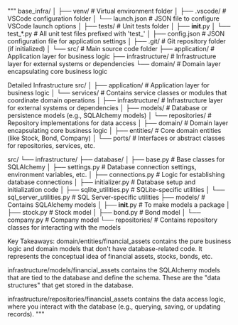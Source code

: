 """ 
base_infra/
│
├── venv/                    # Virtual environment folder
│
├── .vscode/                 # VSCode configuration folder
│   └── launch.json          # JSON file to configure VSCode launch options
│
├── tests/                   # Unit tests folder
│   ├── __init__.py
│   └── test_*.py            # All unit test files prefixed with 'test_'
│
├── config.json              # JSON configuration file for application settings
│
├── .git/                    # Git repository folder (if initialized)
│
└── src/                     # Main source code folder
    ├── application/         # Application layer for business logic
    ├── infrastructure/      # Infrastructure layer for external systems or dependencies
    └── domain/              # Domain layer encapsulating core business logic



Detailed Infrastructure
src/
│
├── application/             # Application layer for business logic
│   └── services/            # Contains service classes or modules that coordinate domain operations
│
├── infrastructure/          # Infrastructure layer for external systems or dependencies
│   ├── models/              # Database or persistence models (e.g., SQLAlchemy models)
│   └── repositories/        # Repository implementations for data access
│
├── domain/                  # Domain layer encapsulating core business logic
│   ├── entities/            # Core domain entities (like Stock, Bond, Company)
│   └── ports/               # Interfaces or abstract classes for repositories, services, etc.


src/
└── infrastructure/
    ├── database/
    │   ├── base.py                # Base classes for SQLAlchemy
    │   ├── settings.py            # Database connection settings, environment variables, etc.
    │   ├── connections.py         # Logic for establishing database connections
    │   ├── initializer.py         # Database setup and initialization code
    │   ├── sqlite_utilities.py    # SQLite-specific utilities
    │   └── sql_server_utilities.py # SQL Server-specific utilities
    ├── models/                    # Contains SQLAlchemy models
    │   ├── __init__.py            # To make models a package
    │   ├── stock.py               # Stock model
    │   ├── bond.py                # Bond model
    │   └── company.py             # Company model
    └── repositories/              # Contains repository classes for interacting with the models

Key Takeaways:
domain/entities/financial_assets contains the pure business logic and domain models that don't have database-related code. It represents the conceptual idea of financial assets, stocks, bonds, etc.

infrastructure/models/financial_assets contains the SQLAlchemy models that are tied to the database and define the schema. These are the "data structures" that get stored in the database.

infrastructure/repositories/financial_assets contains the data access logic, where you interact with the database (e.g., querying, saving, or updating records).
""" 
